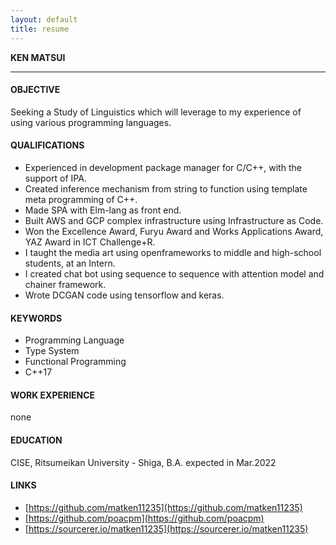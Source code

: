 ```yaml
---
layout: default
title: resume
---
```



**KEN MATSUI**

---

#### OBJECTIVE
Seeking a Study of Linguistics which will leverage to my experience of using various programming languages.

#### QUALIFICATIONS
* Experienced in development package manager for C/C++, with the support of IPA.
* Created inference mechanism from string to function using template meta programming of C++.
* Made SPA with Elm-lang as front end.
* Built AWS and GCP complex infrastructure using Infrastructure as Code.
* Won the Excellence Award, Furyu Award and Works Applications Award, YAZ Award in ICT Challenge+R.
* I taught the media art using openframeworks to middle and high-school students, at an Intern.
* I created chat bot using sequence to sequence with attention model and chainer framework.
* Wrote DCGAN code using tensorflow and keras.

#### KEYWORDS
* Programming Language
* Type System
* Functional Programming
* C++17

#### WORK EXPERIENCE
none

#### EDUCATION
CISE, Ritsumeikan University - Shiga, B.A. expected in Mar.2022

#### LINKS
* [https://github.com/matken11235](https://github.com/matken11235)
* [https://github.com/poacpm](https://github.com/poacpm)
* [https://sourcerer.io/matken11235](https://sourcerer.io/matken11235)

